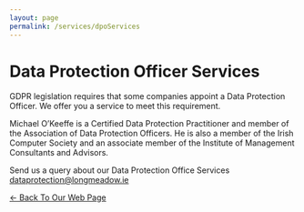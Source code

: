 ```yaml
---
layout: page
permalink: /services/dpoServices
---
```


# Data Protection Officer Services

GDPR legislation requires that some companies appoint a Data Protection Officer. We offer you a service to meet this requirement.

Michael O’Keeffe is a Certified Data Protection Practitioner and member of the Association of Data Protection Officers. He is also a member of the Irish Computer Society and an associate member of the Institute of Management Consultants and Advisors.

Send us a query about our Data Protection Office Services [dataprotection@longmeadow.ie](mailto:dataprotection@longmeadow.ie)

[<- Back To Our Web Page](../.)

